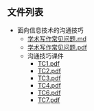 

## 文件列表

- 面向信息技术的沟通技巧
    - [学术写作常见问题.md](https://github.com/QSCTech/zju-icicles/blob/master/%E9%9D%A2%E5%90%91%E4%BF%A1%E6%81%AF%E6%8A%80%E6%9C%AF%E7%9A%84%E6%B2%9F%E9%80%9A%E6%8A%80%E5%B7%A7/%E5%AD%A6%E6%9C%AF%E5%86%99%E4%BD%9C%E5%B8%B8%E8%A7%81%E9%97%AE%E9%A2%98.md)
    - [学术写作常见问题.pdf](https://github.com/QSCTech/zju-icicles/raw/master/%E9%9D%A2%E5%90%91%E4%BF%A1%E6%81%AF%E6%8A%80%E6%9C%AF%E7%9A%84%E6%B2%9F%E9%80%9A%E6%8A%80%E5%B7%A7/%E5%AD%A6%E6%9C%AF%E5%86%99%E4%BD%9C%E5%B8%B8%E8%A7%81%E9%97%AE%E9%A2%98.pdf)
    - 沟通技巧课件
        - [TC1.pdf](https://github.com/QSCTech/zju-icicles/raw/master/%E9%9D%A2%E5%90%91%E4%BF%A1%E6%81%AF%E6%8A%80%E6%9C%AF%E7%9A%84%E6%B2%9F%E9%80%9A%E6%8A%80%E5%B7%A7/%E6%B2%9F%E9%80%9A%E6%8A%80%E5%B7%A7%E8%AF%BE%E4%BB%B6/TC1.pdf)
        - [TC2.pdf](https://github.com/QSCTech/zju-icicles/raw/master/%E9%9D%A2%E5%90%91%E4%BF%A1%E6%81%AF%E6%8A%80%E6%9C%AF%E7%9A%84%E6%B2%9F%E9%80%9A%E6%8A%80%E5%B7%A7/%E6%B2%9F%E9%80%9A%E6%8A%80%E5%B7%A7%E8%AF%BE%E4%BB%B6/TC2.pdf)
        - [TC3.pdf](https://github.com/QSCTech/zju-icicles/raw/master/%E9%9D%A2%E5%90%91%E4%BF%A1%E6%81%AF%E6%8A%80%E6%9C%AF%E7%9A%84%E6%B2%9F%E9%80%9A%E6%8A%80%E5%B7%A7/%E6%B2%9F%E9%80%9A%E6%8A%80%E5%B7%A7%E8%AF%BE%E4%BB%B6/TC3.pdf)
        - [TC4.pdf](https://github.com/QSCTech/zju-icicles/raw/master/%E9%9D%A2%E5%90%91%E4%BF%A1%E6%81%AF%E6%8A%80%E6%9C%AF%E7%9A%84%E6%B2%9F%E9%80%9A%E6%8A%80%E5%B7%A7/%E6%B2%9F%E9%80%9A%E6%8A%80%E5%B7%A7%E8%AF%BE%E4%BB%B6/TC4.pdf)
        - [TC6.pdf](https://github.com/QSCTech/zju-icicles/raw/master/%E9%9D%A2%E5%90%91%E4%BF%A1%E6%81%AF%E6%8A%80%E6%9C%AF%E7%9A%84%E6%B2%9F%E9%80%9A%E6%8A%80%E5%B7%A7/%E6%B2%9F%E9%80%9A%E6%8A%80%E5%B7%A7%E8%AF%BE%E4%BB%B6/TC6.pdf)
        - [TC7.pdf](https://github.com/QSCTech/zju-icicles/raw/master/%E9%9D%A2%E5%90%91%E4%BF%A1%E6%81%AF%E6%8A%80%E6%9C%AF%E7%9A%84%E6%B2%9F%E9%80%9A%E6%8A%80%E5%B7%A7/%E6%B2%9F%E9%80%9A%E6%8A%80%E5%B7%A7%E8%AF%BE%E4%BB%B6/TC7.pdf)
